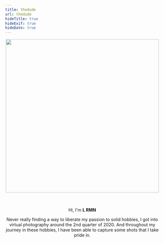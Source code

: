 ```yaml
---
title: thedude
url: thedude
hideTitle: true
hideExif: true
hideDate: true
---
```


<div align="center">
  <img src="https://res.cloudinary.com/lrmn/image/upload/v1685131187/avatar_ee5suq.jpg" style="height: 500px;"/>
</div>

<br>
<br>

<div align="center">
	<p>
        Hi, I'm <strong>L RMN</strong> <i class="fas fa-smile"></i>
	</p>
	<p>
		Never really finding a way to liberate my passion to solid hobbies, I got into virtual photography around the 2nd quarter of 2020. And throughout my journey in these hobbies, I have been able to capture some shots that I take pride in.
	</p>
</div>